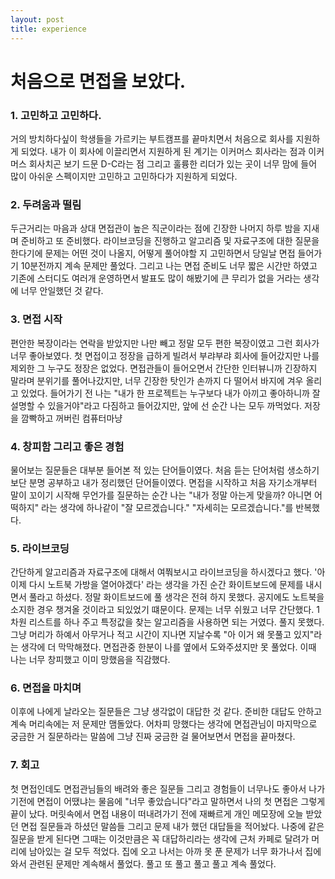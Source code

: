 ```yaml
---
layout: post
title: experience
---
```


# 처음으로 면접을 보았다.

### 1. 고민하고 고민하다.

거의 방치하다싶이 학생들을 가르키는 부트캠프를 끝마치면서 처음으로 회사를 지원하게 되었다.
내가 이 회사에 이끌리면서 지원하게 된 계기는 이커머스 회사라는 점과 이커머스 회사치곤 보기 드문 D-C라는 점 그리고 훌륭한 리더가 있는 곳이 너무 맘에 들어 많이 아쉬운 스펙이지만 고민하고 고민하다가 지원하게 되었다.

### 2. 두려움과 떨림

두근거리는 마음과 상대 면접관이 높은 직군이라는 점에 긴장한 나머지 하루 밤을 지새며 준비하고 또 준비했다.
라이브코딩을 진행하고 알고리즘 및 자료구조에 대한 질문을 한다기에 문제는 어떤 것이 나올지, 어떻게 풀어야할 지 고민하면서 당일날 면접 들어가기 10분전까지 계속 문제만 풀었다.
그리고 나는 면접 준비도 너무 짧은 시간만 하였고 기존에 스터디도 여러개 운영하면서 발표도 많이 해봤기에 큰 무리가 없을 거라는 생각에 너무 안일했던 것 같다. 

### 3. 면접 시작

편안한 복장이라는 연락을 받았지만 나만 빼고 정말 모두 편한 복장이였고 그런 회사가 너무 좋아보였다. 첫 면접이고 정장을 급하게 빌려서 부랴부랴 회사에 들어갔지만 나를 제외한 그 누구도 정장은 없었다. 
면접관들이 들어오면서 간단한 인터뷰니까 긴장하지 말라며 분위기를 풀어나갔지만, 너무 긴장한 탓인가 손까지 다 떨어서 바지에 겨우 올리고 있었다.
들어가기 전 나는 "내가 한 프로젝트는 누구보다 내가 아끼고 좋아하니까 잘 설명할 수 있을거야"라고 다짐하고 들어갔지만, 앞에 선 순간 나는 모두 까먹었다. 저장을 깜빡하고 꺼버린 컴퓨터마냥

### 4. 창피함 그리고 좋은 경험

물어보는 질문들은 대부분 들어본 적 있는 단어들이였다. 처음 듣는 단어처럼 생소하기보단 분명 공부하고 내가 정리했던 단어들이였다. 면접을 시작하고 처음 자기소개부터 말이 꼬이기 시작해 무언가를 질문하는 순간 나는 "내가 정말 아는게 맞을까? 아니면 어떡하지" 라는 생각에 하나같이 "잘 모르겠습니다." "자세히는 모르겠습니다."를 반복했다.

### 5. 라이브코딩

간단하게 알고리즘과 자료구조에 대해서 여쭤보시고 라이브코딩을 하시겠다고 했다. '아 이제 다시 노트북 가방을 열어야겠다' 라는 생각을 가진 순간 화이트보드에 문제를 내시면서 풀라고 하셨다. 정말 화이트보드에 풀 생각은 전혀 하지 못했다. 공지에도 노트북을 소지한 경우 챙겨올 것이라고 되있었기 떄문이다. 
문제는 너무 쉬웠고 너무 간단했다. 1차원 리스트를 하나 주고 특정값을 찾는 알고리즘을 사용하면 되는 거였다. 
풀지 못했다. 그냥 머리가 하예서 아무거나 적고 시간이 지나면 지날수록 "아 이거 왜 못풀고 있지"라는 생각에 더 막막해졌다.
면접관중 한분이 나를 옆에서 도와주셨지만 못 풀었다. 이때 나는 너무 창피했고 이미 망했음을 직감했다.

### 6. 면접을 마치며

이후에 나에게 날라오는 질문들은 그냥 생각없이 대답한 것 같다. 준비한 대답도 안하고 계속 머리속에는 저 문제만 맴돌았다.
어차피 망했다는 생각에 면접관님이 마지막으로 궁금한 거 질문하라는 말씀에 그냥 진짜 궁금한 걸 물어보면서 면접을 끝마쳤다.

### 7. 회고

첫 면접인데도 면접관님들의 배려와 좋은 질문들 그리고 경험들이 너무나도 좋아서 나가기전에 면접이 어땠냐는 물음에 "너무 좋았습니다"라고 말하면서 나의 첫 면접은 그렇게 끝이 났다. 머릿속에서 면접 내용이 떠내려가기 전에 재빠르게 개인 메모장에 오늘 받았던 면접 질문들과 하셨던 말씀들 그리고 문제 내가 했던 대답들을 적어놨다. 나중에 같은 질문을 받게 된다면 그때는 이것만큼은 꼭 대답하리라는 생각에 근처 카페로 달려가 머리에 남아있는 걸 모두 적었다. 
집에 오고 나서는 아까 못 푼 문제가 너무 화가나서 집에 와서 관련된 문제만 계속해서 풀었다. 풀고 또 풀고 풀고 풀고 계속 풀었다.
